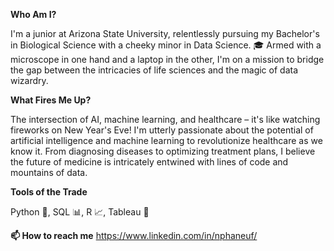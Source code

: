 **Who Am I?**

I'm a junior at Arizona State University, relentlessly pursuing my Bachelor's in Biological Science with a cheeky minor in Data Science. 🎓 Armed with a microscope in one hand and a laptop in the other, I'm on a mission to bridge the gap between the intricacies of life sciences and the magic of data wizardry.

**What Fires Me Up?**

The intersection of AI, machine learning, and healthcare – it's like watching fireworks on New Year's Eve! I'm utterly passionate about the potential of artificial intelligence and machine learning to revolutionize healthcare as we know it. From diagnosing diseases to optimizing treatment plans, I believe the future of medicine is intricately entwined with lines of code and mountains of data.

**Tools of the Trade**

Python 🐍, SQL 📊, R 📈, Tableau 🎨

**📫 How to reach me** https://www.linkedin.com/in/nphaneuf/


